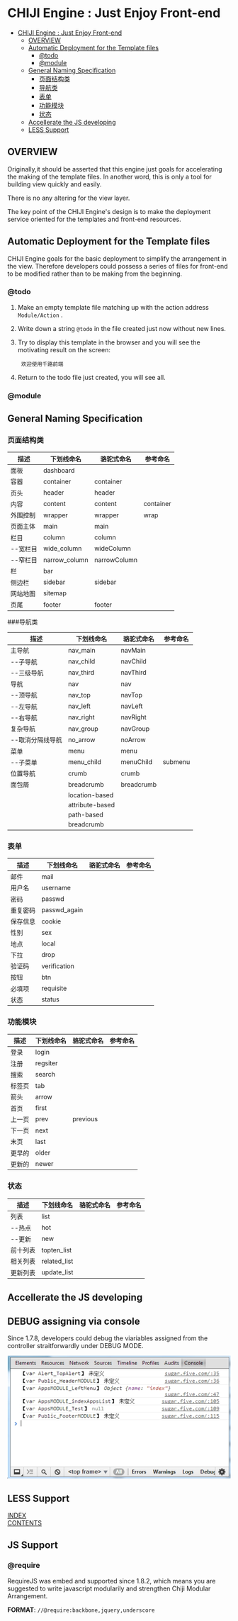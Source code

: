 CHIJI Engine : Just Enjoy Front-end
======================================

- [CHIJI Engine : Just Enjoy Front-end](#chiji-engine--just-enjoy-front-end)
	- [OVERVIEW](#overview)
	- [Automatic Deployment for the Template files](#automatic-deployment-for-the-template-files)
		- [@todo](#todo)
		- [@module](#module)
	- [General Naming Specification](#general-naming-specification)
		- [页面结构类](#)
		- [导航类](#-1)
		- [表单](#-2)
		- [功能模块](#-3)
		- [状态](#-4)
	- [Accellerate the JS developing](#accellerate-the-js-developing)
	- [LESS Support](#less-support)


## OVERVIEW

Originally,it should be asserted that this engine just goals for accelerating the making of the template files. In another word, this is only a tool for building view quickly and easily.

There is no any altering for the view layer.

The key point of the CHIJI Engine's design is to make the deployment service oriented for the templates and front-end resources.

## Automatic Deployment for the Template files

CHIJI Engine goals for the basic deployment to simplify the arrangement in the view. Therefore developers could possess a series of files for front-end to be modified rather than to be making from the beginning.

### @todo

1. Make an empty template file matching up with the action address `Module/Action` .
2. Write down a string `@todo` in the file created just now without new lines.
3. Try to display this template in the browser and you will see the motivating result on the screen:

		欢迎使用千路前端

4. Return to the todo file just created, you will see all.

### @module

## General Naming Specification

### 页面结构类

描述         |下划线命名       |骆驼式命名      |参考命名
-------------|-----------------|----------------|----------------
面板         |dashboard        |                |
容器         |container        |container       | 
页头         |header           |header          |
内容         |content          |content         |container
外围控制     |wrapper          |wrapper         |wrap
页面主体     |main             |main            |
栏目         |column           |column          |
--宽栏目     |wide_column      |wideColumn      |
--窄栏目     |narrow_column    |narrowColumn    |
栏           |bar              |                |
侧边栏       |sidebar          |sidebar         |
网站地图     |sitemap          |                |
页尾         |footer           |footer          |

###导航类

描述                |下划线命名       |骆驼式命名      |参考命名
--------------------|-----------------|----------------|----------------
主导航              |nav_main         |navMain         |
--子导航            |nav_child        |navChild        |
--三级导航          |nav_third        |navThird        |
导航                |nav              |nav             |
--顶导航            |nav_top          |navTop          |
--左导航            |nav_left         |navLeft         |
--右导航            |nav_right        |navRight        |
复杂导航            |nav_group        |navGroup        |
--取消分隔线导航    |no_arrow         |noArrow         |
菜单                |menu             |menu            |
--子菜单            |menu_child       |menuChild       |submenu
位置导航            |crumb            |crumb           |
面包屑              |breadcrumb       |breadcrumb      |
                    |location-based   |                |
                    |attribute-based  |                |
                    |path-based       |                |
                    |breadcrumb

### 表单

描述                |下划线命名       |骆驼式命名      |参考命名
--------------------|-----------------|----------------|----------------
邮件                |mail             |                |
用户名              |username  
密码                |passwd
重复密码            |passwd_again
保存信息            |cookie
性别                |sex
地点                |local
下拉                |drop
验证码              |verification
按钮                |btn
必填项              |requisite
状态                |status

### 功能模块

描述                |下划线命名       |骆驼式命名      |参考命名
--------------------|-----------------|----------------|----------------
登录                |login            |
注册                |regsiter         |
搜索                |search           |
标签页              |tab              |
箭头                |arrow            |
首页                |first            |
上一页              |prev             |previous
下一页              |next             |
末页                |last
更早的              |older
更新的              |newer

### 状态

描述                |下划线命名       |骆驼式命名      |参考命名
--------------------|-----------------|----------------|----------------
列表                |list		
--热点              |hot
--更新              |new
前十列表            |topten_list
相关列表            |related_list
更新列表            |update_list


## Accellerate the JS developing

## DEBUG assigning via console

Since 1.7.8, developers could debug the viariables assigned from the controller straitforwardly under DEBUG MODE.

![debug via console](./img/debug_via_console.jpg)

## LESS Support

[INDEX](#index)		
[CONTENTS](../README.md#contents)

## JS Support

### @require

RequireJS was embed and supported since 1.8.2, which means you are suggested to write javascript modularily and strengthen Chiji Modular Arrangement.

**FORMAT**: `//@require:backbone,jquery,underscore`